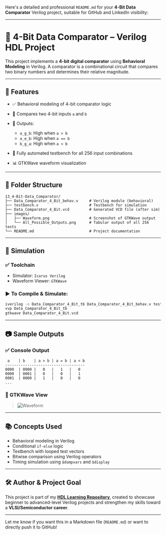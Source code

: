 Here's a detailed and professional `README.md` for your **4-Bit Data Comparator** Verilog project, suitable for GitHub and LinkedIn visibility:

---

# 🔢 4-Bit Data Comparator – Verilog HDL Project

This project implements a **4-bit digital comparator** using **Behavioral Modeling** in Verilog. A comparator is a combinational circuit that compares two binary numbers and determines their relative magnitude.

---

## 📌 Features

* ✅ Behavioral modeling of 4-bit comparator logic
* 🔎 Compares two 4-bit inputs `a` and `b`
* 🧠 Outputs:

  * `a_g_b`: High when `a > b`
  * `a_e_b`: High when `a == b`
  * `b_g_a`: High when `a < b`
* 🧪 Fully automated testbench for all 256 input combinations
* 📊 GTKWave waveform visualization

---

## 📁 Folder Structure

```
13_4-Bit-Data_Comparator/
├── Data_Comparator_4_Bit_behav.v     # Verilog module (behavioral)
├── testbench.v                       # Testbench for simulation
├── Data_Comparator_4_Bit.vcd         # Generated VCD file (after sim)
├── images/
│   ├── Waveform.png                  # Screenshot of GTKWave output
│   └── All_Possible_Outputs.png      # Tabular output of all 256 tests
└── README.md                         # Project documentation
```

---

## 🔧 Simulation

### ✅ Toolchain

* Simulator: `Icarus Verilog`
* Waveform Viewer: `GTKWave`

### ▶️ To Compile & Simulate:

```bash
iverilog -o Data_Comparator_4_Bit_tb Data_Comparator_4_Bit_behav.v testbench.v
vvp Data_Comparator_4_Bit_tb
gtkwave Data_Comparator_4_Bit.vcd
```

---

## 📷 Sample Outputs

### ✅ Console Output

```
 a    | b    | a > b | a = b | a < b
------------------------------------
0000  | 0000 |   0   |   1   |   0
0000  | 0001 |   0   |   0   |   1
0001  | 0000 |   1   |   0   |   0
...
```

### 🌊 GTKWave View

> ![Waveform](images/Waveform.png)

---

## 📚 Concepts Used

* Behavioral modeling in Verilog
* Conditional `if-else` logic
* Testbench with looped test vectors
* Bitwise comparison using Verilog operators
* Timing simulation using `$dumpvars` and `$display`

---

## 🛠️ Author & Project Goal

This project is part of my [**HDL Learning Repository**](https://github.com/CodeCommodoreMEET/hdl-learning), created to showcase beginner to advanced-level Verilog projects and strengthen my skills toward a **VLSI/Semiconductor career**.

---

Let me know if you want this in a Markdown file (`README.md`) or want to directly push it to GitHub!
